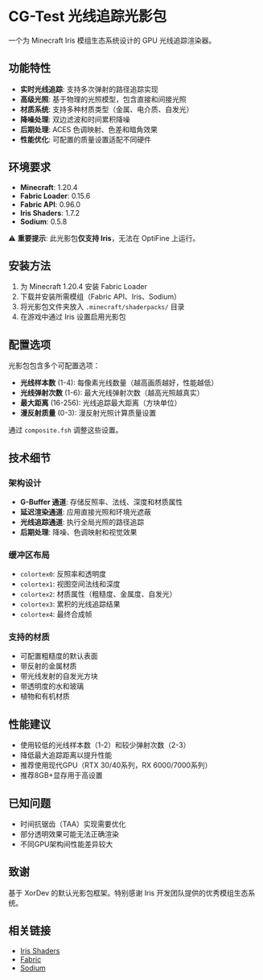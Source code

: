 # CG-Test 光线追踪光影包

一个为 Minecraft Iris 模组生态系统设计的 GPU 光线追踪渲染器。

## 功能特性

- **实时光线追踪**: 支持多次弹射的路径追踪实现
- **高级光照**: 基于物理的光照模型，包含直接和间接光照
- **材质系统**: 支持多种材质类型（金属、电介质、自发光）
- **降噪处理**: 双边滤波和时间累积降噪
- **后期处理**: ACES 色调映射、色差和暗角效果
- **性能优化**: 可配置的质量设置适配不同硬件

## 环境要求

- **Minecraft**: 1.20.4
- **Fabric Loader**: 0.15.6
- **Fabric API**: 0.96.0
- **Iris Shaders**: 1.7.2
- **Sodium**: 0.5.8

⚠️ **重要提示**: 此光影包**仅支持 Iris**，无法在 OptiFine 上运行。

## 安装方法

1. 为 Minecraft 1.20.4 安装 Fabric Loader
2. 下载并安装所需模组（Fabric API、Iris、Sodium）
3. 将光影包文件夹放入 `.minecraft/shaderpacks/` 目录
4. 在游戏中通过 Iris 设置启用光影包

## 配置选项

光影包包含多个可配置选项：

- **光线样本数** (1-4): 每像素光线数量（越高画质越好，性能越低）
- **光线弹射次数** (1-6): 最大光线弹射次数（越高光照越真实）
- **最大距离** (16-256): 光线追踪最大距离（方块单位）
- **漫反射质量** (0-3): 漫反射光照计算质量设置

通过 `composite.fsh` 调整这些设置。

## 技术细节

### 架构设计
- **G-Buffer 通道**: 存储反照率、法线、深度和材质属性
- **延迟渲染通道**: 应用直接光照和环境光遮蔽
- **光线追踪通道**: 执行全局光照的路径追踪
- **后期处理**: 降噪、色调映射和视觉效果

### 缓冲区布局
- `colortex0`: 反照率和透明度
- `colortex1`: 视图空间法线和深度
- `colortex2`: 材质属性（粗糙度、金属度、自发光）
- `colortex3`: 累积的光线追踪结果
- `colortex4`: 最终合成帧

### 支持的材质
- 可配置粗糙度的默认表面
- 带反射的金属材质
- 带光线发射的自发光方块
- 带透明度的水和玻璃
- 植物和有机材质

## 性能建议

- 使用较低的光线样本数（1-2）和较少弹射次数（2-3）
- 降低最大追踪距离以提升性能
- 推荐使用现代GPU（RTX 30/40系列，RX 6000/7000系列）
- 推荐8GB+显存用于高设置

## 已知问题

- 时间抗锯齿（TAA）实现需要优化
- 部分透明效果可能无法正确渲染
- 不同GPU架构间性能差异较大

## 致谢

基于 XorDev 的默认光影包框架。特别感谢 Iris 开发团队提供的优秀模组生态系统。

## 相关链接

- [Iris Shaders](https://irisshaders.net/)
- [Fabric](https://fabricmc.net/)
- [Sodium](https://modrinth.com/mod/sodium)

